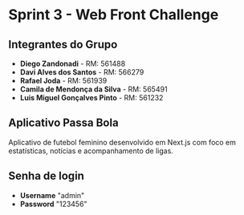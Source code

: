 # Sprint 3 - Web Front Challenge

## Integrantes do Grupo

- **Diego Zandonadi** - RM: 561488
- **Davi Alves dos Santos** - RM: 566279
- **Rafael Joda** - RM: 561939
- **Camila de Mendonça da Silva** - RM: 565491
- **Luis Miguel Gonçalves Pinto** - RM: 561232

## Aplicativo Passa Bola

Aplicativo de futebol feminino desenvolvido em Next.js com foco em estatísticas, notícias e acompanhamento de ligas.

## Senha de login

- **Username** "admin"
- **Password** "123456"